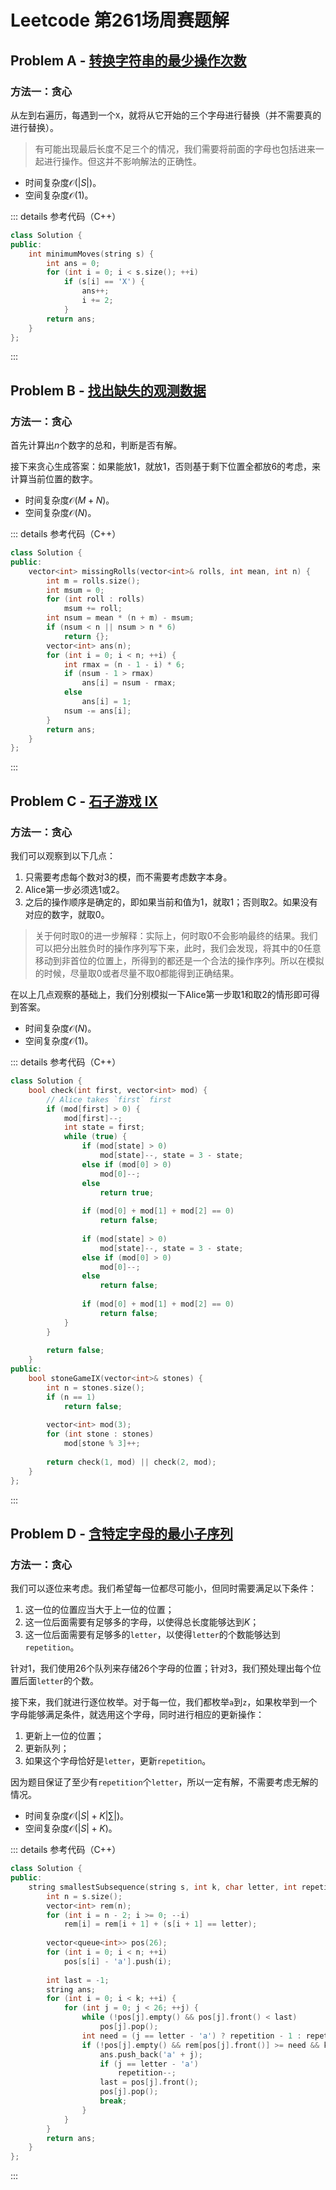 # Leetcode 第261场周赛题解

## Problem A - [转换字符串的最少操作次数](https://leetcode-cn.com/problems/minimum-moves-to-convert-string/)

### 方法一：贪心

从左到右遍历，每遇到一个`X`，就将从它开始的三个字母进行替换（并不需要真的进行替换）。

> 有可能出现最后长度不足三个的情况，我们需要将前面的字母也包括进来一起进行操作。但这并不影响解法的正确性。

- 时间复杂度$\mathcal{O}(|S|)$。
- 空间复杂度$\mathcal{O}(1)$。

::: details 参考代码（C++）

```cpp
class Solution {
public:
    int minimumMoves(string s) {
        int ans = 0;
        for (int i = 0; i < s.size(); ++i) 
            if (s[i] == 'X') {
                ans++;
                i += 2;
            }
        return ans;
    }
};
```

:::

## Problem B - [找出缺失的观测数据](https://leetcode-cn.com/problems/find-missing-observations/)

### 方法一：贪心

首先计算出$n$个数字的总和，判断是否有解。

接下来贪心生成答案：如果能放$1$，就放$1$，否则基于剩下位置全都放$6$的考虑，来计算当前位置的数字。

- 时间复杂度$\mathcal{O}(M+N)$。
- 空间复杂度$\mathcal{O}(N)$。

::: details 参考代码（C++）

```cpp
class Solution {
public:
    vector<int> missingRolls(vector<int>& rolls, int mean, int n) {
        int m = rolls.size();
        int msum = 0;
        for (int roll : rolls)
            msum += roll;
        int nsum = mean * (n + m) - msum;
        if (nsum < n || nsum > n * 6)
            return {};
        vector<int> ans(n);
        for (int i = 0; i < n; ++i) {
            int rmax = (n - 1 - i) * 6;
            if (nsum - 1 > rmax)
                ans[i] = nsum - rmax;
            else
                ans[i] = 1;
            nsum -= ans[i];
        }
        return ans;
    }
};
```

:::

## Problem C - [石子游戏 IX](https://leetcode-cn.com/problems/stone-game-ix/)

### 方法一：贪心

我们可以观察到以下几点：

1. 只需要考虑每个数对$3$的模，而不需要考虑数字本身。
2. Alice第一步必须选$1$或$2$。
3. 之后的操作顺序是确定的，即如果当前和值为$1$，就取$1$；否则取$2$。如果没有对应的数字，就取$0$。

> 关于何时取$0$的进一步解释：实际上，何时取$0$不会影响最终的结果。我们可以把分出胜负时的操作序列写下来，此时，我们会发现，将其中的$0$任意移动到非首位的位置上，所得到的都还是一个合法的操作序列。所以在模拟的时候，尽量取$0$或者尽量不取$0$都能得到正确结果。

在以上几点观察的基础上，我们分别模拟一下Alice第一步取$1$和取$2$的情形即可得到答案。

- 时间复杂度$\mathcal{O}(N)$。
- 空间复杂度$\mathcal{O}(1)$。

::: details 参考代码（C++）

```cpp
class Solution {
    bool check(int first, vector<int> mod) {
        // Alice takes `first` first
        if (mod[first] > 0) {
            mod[first]--;
            int state = first;
            while (true) {
                if (mod[state] > 0)
                    mod[state]--, state = 3 - state;
                else if (mod[0] > 0)
                    mod[0]--;
                else
                    return true;
                
                if (mod[0] + mod[1] + mod[2] == 0)
                    return false;
                
                if (mod[state] > 0)
                    mod[state]--, state = 3 - state;
                else if (mod[0] > 0)
                    mod[0]--;
                else
                    return false;
                
                if (mod[0] + mod[1] + mod[2] == 0)
                    return false;
            }
        }
        
        return false;
    }
public:
    bool stoneGameIX(vector<int>& stones) {
        int n = stones.size();
        if (n == 1)
            return false;
        
        vector<int> mod(3);
        for (int stone : stones)
            mod[stone % 3]++;
        
        return check(1, mod) || check(2, mod);
    }
};
```

:::

## Problem D - [含特定字母的最小子序列](https://leetcode-cn.com/contest/weekly-contest-261/problems/smallest-k-length-subsequence-with-occurrences-of-a-letter/)

### 方法一：贪心

我们可以逐位来考虑。我们希望每一位都尽可能小，但同时需要满足以下条件：

1. 这一位的位置应当大于上一位的位置；
2. 这一位后面需要有足够多的字母，以使得总长度能够达到$K$；
3. 这一位后面需要有足够多的`letter`，以使得`letter`的个数能够达到`repetition`。

针对1，我们使用$26$个队列来存储$26$个字母的位置；针对3，我们预处理出每个位置后面`letter`的个数。

接下来，我们就进行逐位枚举。对于每一位，我们都枚举`a`到`z`，如果枚举到一个字母能够满足条件，就选用这个字母，同时进行相应的更新操作：

1. 更新上一位的位置；
2. 更新队列；
3. 如果这个字母恰好是`letter`，更新`repetition`。

因为题目保证了至少有`repetition`个`letter`，所以一定有解，不需要考虑无解的情况。

- 时间复杂度$\mathcal{O}(|S|+K|\sum|)$。
- 空间复杂度$\mathcal{O}(|S|+K)$。

::: details 参考代码（C++）

```cpp
class Solution {
public:
    string smallestSubsequence(string s, int k, char letter, int repetition) {
        int n = s.size();
        vector<int> rem(n);
        for (int i = n - 2; i >= 0; --i)
            rem[i] = rem[i + 1] + (s[i + 1] == letter);
        
        vector<queue<int>> pos(26);
        for (int i = 0; i < n; ++i)
            pos[s[i] - 'a'].push(i);
        
        int last = -1;
        string ans;
        for (int i = 0; i < k; ++i) {
            for (int j = 0; j < 26; ++j) {
                while (!pos[j].empty() && pos[j].front() < last)
                    pos[j].pop();
                int need = (j == letter - 'a') ? repetition - 1 : repetition;
                if (!pos[j].empty() && rem[pos[j].front()] >= need && k - 1 - i >= need && n - 1 - pos[j].front() >= k - 1 - i) {
                    ans.push_back('a' + j);
                    if (j == letter - 'a')
                        repetition--;
                    last = pos[j].front();
                    pos[j].pop();
                    break;
                }
            }
        }
        return ans;
    }
};
```

:::

<Utterances />
